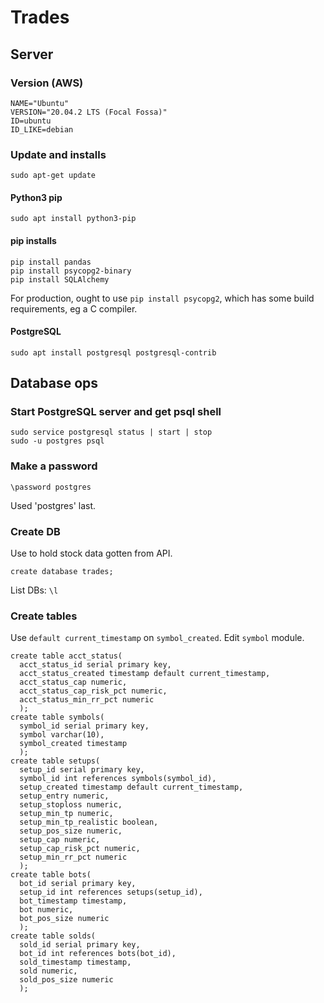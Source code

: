 # Trades

## Server
### Version (AWS)
```
NAME="Ubuntu"
VERSION="20.04.2 LTS (Focal Fossa)"
ID=ubuntu
ID_LIKE=debian
```

### Update and installs
```
sudo apt-get update
```

#### Python3 pip
```
sudo apt install python3-pip
```

#### pip installs
```
pip install pandas
pip install psycopg2-binary
pip install SQLAlchemy
```
For production, ought to use ```pip install psycopg2```,
which has some build requirements, eg a C compiler.

#### PostgreSQL
```
sudo apt install postgresql postgresql-contrib
```

## Database ops
### Start PostgreSQL server and get psql shell
```
sudo service postgresql status | start | stop
sudo -u postgres psql
```

### Make a password
```
\password postgres
```
Used 'postgres' last.

### Create DB
Use to hold stock data gotten from API.
```
create database trades;
```
List DBs: ```\l```

### Create tables
Use ```default current_timestamp``` on ```symbol_created```. Edit ```symbol``` module.
```
create table acct_status(
  acct_status_id serial primary key,
  acct_status_created timestamp default current_timestamp,
  acct_status_cap numeric,
  acct_status_cap_risk_pct numeric,
  acct_status_min_rr_pct numeric
  );
create table symbols(
  symbol_id serial primary key,
  symbol varchar(10),
  symbol_created timestamp
  );
create table setups(
  setup_id serial primary key,
  symbol_id int references symbols(symbol_id),
  setup_created timestamp default current_timestamp,
  setup_entry numeric,
  setup_stoploss numeric,
  setup_min_tp numeric,
  setup_min_tp_realistic boolean,
  setup_pos_size numeric,
  setup_cap numeric,
  setup_cap_risk_pct numeric,
  setup_min_rr_pct numeric
  );
create table bots(
  bot_id serial primary key,
  setup_id int references setups(setup_id),
  bot_timestamp timestamp,
  bot numeric,
  bot_pos_size numeric
  );
create table solds(
  sold_id serial primary key,
  bot_id int references bots(bot_id),
  sold_timestamp timestamp,
  sold numeric,
  sold_pos_size numeric
  );
```
